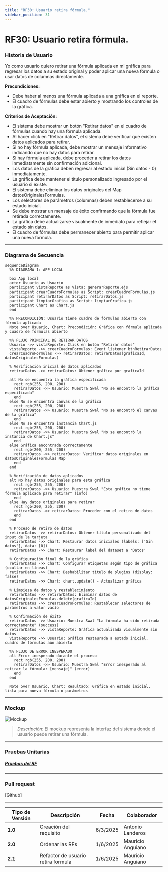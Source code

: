 ```yaml
---
title: "RF30: Usuario retira fórmula."  
sidebar_position: 31
---
```


# RF30: Usuario retira fórmula.

### Historia de Usuario

Yo como usuario quiero retirar una fórmula aplicada en mi gráfica para regresar los datos a su estado original y poder aplicar una nueva fórmula o usar datos de columnas directamente.

  **Precondiciones:**
  - Debe haber al menos una fórmula aplicada a una gráfica en el reporte.
  - El cuadro de fórmulas debe estar abierto y mostrando los controles de la gráfica.

  **Criterios de Aceptación:**
  - El sistema debe mostrar un botón "Retirar datos" en el cuadro de fórmulas cuando hay una fórmula aplicada.
  - Al hacer click en "Retirar datos", el sistema debe verificar que existen datos aplicados para retirar.
  - Si no hay fórmula aplicada, debe mostrar un mensaje informativo indicando que no hay datos para retirar.
  - Si hay fórmula aplicada, debe proceder a retirar los datos inmediatamente sin confirmación adicional.
  - Los datos de la gráfica deben regresar al estado inicial (Sin datos - 0) inmediatamente.
  - La gráfica debe mantener el título personalizado ingresado por el usuario si existe.
  - El sistema debe eliminar los datos originales del Map datosOriginalesFormulas.
  - Los selectores de parámetros (columnas) deben restablecerse a su estado inicial.
  - Se debe mostrar un mensaje de éxito confirmando que la fórmula fue retirada correctamente.
  - La gráfica debe actualizarse visualmente de inmediato para reflejar el estado sin datos.
  - El cuadro de fórmulas debe permanecer abierto para permitir aplicar una nueva fórmula.
---


### Diagrama de Secuencia

```mermaid
sequenceDiagram
  %% DIAGRAMA 1: APP LOCAL
  
  box App local
  actor Usuario as Usuario
  participant vistaReporte as Vista: generarReporte.ejs
  participant crearCuadroFormulas as Script: crearCuadroFormulas.js
  participant retirarDatos as Script: retirarDatos.js
  participant limpiarGrafica as Script: limpiarGrafica.js
  participant Chart as Chart.js
  end

  %% PRECONDICIÓN: Usuario tiene cuadro de fórmulas abierto con fórmula aplicada
  Note over Usuario, Chart: Precondición: Gráfica con fórmula aplicada y cuadro de fórmulas abierto
  
  %% FLUJO PRINCIPAL DE RETIRAR DATOS
  Usuario ->> vistaReporte: Click en botón "Retirar datos"
  vistaReporte ->> crearCuadroFormulas: Event listener btnRetirarDatos
  crearCuadroFormulas ->> retirarDatos: retirarDatos(graficaId, datosOriginalesFormulas)
  
  % Verificación inicial de datos aplicados
  retirarDatos ->> retirarDatos: Obtener gráfica por graficaId
  
  alt No se encuentra la gráfica especificada
    rect rgb(255, 200, 200)
    retirarDatos ->> Usuario: Muestra Swal "No se encontró la gráfica especificada"
    end
  else No se encuentra canvas de la gráfica
    rect rgb(255, 200, 200)
    retirarDatos ->> Usuario: Muestra Swal "No se encontró el canvas de la gráfica"
    end
  else No se encuentra instancia Chart.js
    rect rgb(255, 200, 200)
    retirarDatos ->> Usuario: Muestra Swal "No se encontró la instancia de Chart.js"
    end
  else Gráfica encontrada correctamente
    rect rgb(200, 255, 200)
    retirarDatos ->> retirarDatos: Verificar datos originales en datosOriginalesFormulas Map
    end
  end

  % Verificación de datos aplicados
  alt No hay datos originales para esta gráfica
    rect rgb(255, 255, 200)
    retirarDatos ->> Usuario: Muestra Swal "Esta gráfica no tiene fórmula aplicada para retirar" (info)
    end
  else Hay datos originales para retirar
    rect rgb(200, 255, 200)
    retirarDatos ->> retirarDatos: Proceder con el retiro de datos
    end
  end

  % Proceso de retiro de datos
  retirarDatos ->> retirarDatos: Obtener título personalizado del input de la tarjeta
  retirarDatos ->> Chart: Restaurar datos iniciales (labels: ['Sin datos'], data: [0])
  retirarDatos ->> Chart: Restaurar label del dataset a 'Datos'

  % Configuración final de la gráfica
  retirarDatos ->> Chart: Configurar etiquetas según tipo de gráfica (ocultar en líneas)
  retirarDatos ->> Chart: Deshabilitar título de plugins (display: false)
  retirarDatos ->> Chart: chart.update() - Actualizar gráfica
  
  % Limpieza de datos y restablecimiento
  retirarDatos ->> retirarDatos: Eliminar datos de datosOriginalesFormulas.delete(graficaId)
  retirarDatos ->> crearCuadroFormulas: Restablecer selectores de parámetros a valor vacío
  
  % Confirmación de éxito
  retirarDatos ->> Usuario: Muestra Swal "La fórmula ha sido retirada correctamente" (success)
  retirarDatos ->> vistaReporte: Gráfica actualizada visualmente sin datos
  vistaReporte ->> Usuario: Gráfica restaurada a estado inicial, cuadro de fórmulas aún abierto

  %% FLUJO DE ERROR INESPERADO
  alt Error inesperado durante el proceso
    rect rgb(255, 200, 200)
    retirarDatos ->> Usuario: Muestra Swal "Error inesperado al retirar la fórmula: [mensaje]" (error)
    end
  end

  Note over Usuario, Chart: Resultado: Gráfica en estado inicial, lista para nueva fórmula o parámetros
```
---

### Mockup

![Mockup](./mockups/MockupAnálisis2.png)

> *Descripción*: El mockup representa la interfaz del sistema donde el usuario puede retirar una fórmula. 


---

### Pruebas Unitarias 

##### [Pruebas del RF](https://docs.google.com/spreadsheets/d/1W-JW32dTsfI22-Yl5LydMhiu-oXHH_xo3hWvK6FHeLw/edit?gid=1410973941#gid=1410973941)

---

### Pull request
[Github]

---

| **Tipo de Versión** | **Descripción**              | **Fecha**  | **Colaborador**          |
| ------------------- | ---------------------------- | ---------- | ------------------------ |
| **1.0**             | Creación del requisito       | 6/3/2025   | Antonio Landeros         |
| **2.0**             | Ordenar las RFs              | 1/6/2025   | Mauricio Anguiano          |
| **2.1**             | Refactor de usuario retira formula             | 1/6/2025   | Mauricio Anguiano          |   
